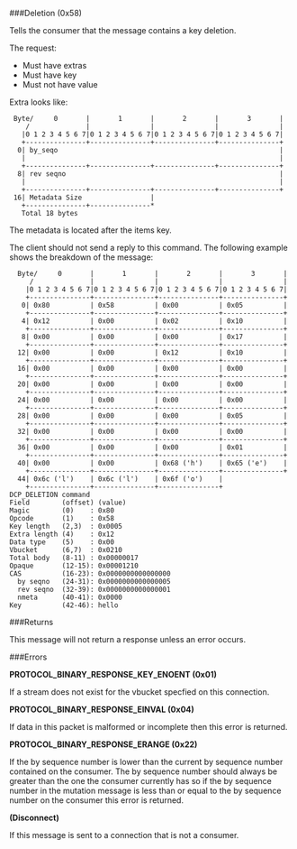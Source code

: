 ###Deletion (0x58)

Tells the consumer that the message contains a key deletion.

The request:
* Must have extras
* Must have key
* Must not have value

Extra looks like:

     Byte/     0       |       1       |       2       |       3       |
        /              |               |               |               |
       |0 1 2 3 4 5 6 7|0 1 2 3 4 5 6 7|0 1 2 3 4 5 6 7|0 1 2 3 4 5 6 7|
       +---------------+---------------+---------------+---------------+
      0| by_seqo                                                       |
       |                                                               |
       +---------------+---------------+---------------+---------------+
      8| rev seqno                                                     |
       |                                                               |
       +---------------+---------------+---------------+---------------+
     16| Metadata Size                 |
       +---------------+---------------*
       Total 18 bytes

The metadata is located after the items key.

The client should not send a reply to this command. The following example shows the breakdown of the message:

      Byte/     0       |       1       |       2       |       3       |
         /              |               |               |               |
        |0 1 2 3 4 5 6 7|0 1 2 3 4 5 6 7|0 1 2 3 4 5 6 7|0 1 2 3 4 5 6 7|
        +---------------+---------------+---------------+---------------+
       0| 0x80          | 0x58          | 0x00          | 0x05          |
        +---------------+---------------+---------------+---------------+
       4| 0x12          | 0x00          | 0x02          | 0x10          |
        +---------------+---------------+---------------+---------------+
       8| 0x00          | 0x00          | 0x00          | 0x17          |
        +---------------+---------------+---------------+---------------+
      12| 0x00          | 0x00          | 0x12          | 0x10          |
        +---------------+---------------+---------------+---------------+
      16| 0x00          | 0x00          | 0x00          | 0x00          |
        +---------------+---------------+---------------+---------------+
      20| 0x00          | 0x00          | 0x00          | 0x00          |
        +---------------+---------------+---------------+---------------+
      24| 0x00          | 0x00          | 0x00          | 0x00          |
        +---------------+---------------+---------------+---------------+
      28| 0x00          | 0x00          | 0x00          | 0x05          |
        +---------------+---------------+---------------+---------------+
      32| 0x00          | 0x00          | 0x00          | 0x00          |
        +---------------+---------------+---------------+---------------+
      36| 0x00          | 0x00          | 0x00          | 0x01          |
        +---------------+---------------+---------------+---------------+
      40| 0x00          | 0x00          | 0x68 ('h')    | 0x65 ('e')    |
        +---------------+---------------+---------------+---------------+
      44| 0x6c ('l')    | 0x6c ('l')    | 0x6f ('o')    |
        +---------------+---------------+---------------+
    DCP_DELETION command
    Field        (offset) (value)
    Magic        (0)    : 0x80
    Opcode       (1)    : 0x58
    Key length   (2,3)  : 0x0005
    Extra length (4)    : 0x12
    Data type    (5)    : 0x00
    Vbucket      (6,7)  : 0x0210
    Total body   (8-11) : 0x00000017
    Opaque       (12-15): 0x00001210
    CAS          (16-23): 0x0000000000000000
      by seqno   (24-31): 0x0000000000000005
      rev seqno  (32-39): 0x0000000000000001
      nmeta      (40-41): 0x0000
    Key          (42-46): hello

###Returns

This message will not return a response unless an error occurs.

###Errors

**PROTOCOL_BINARY_RESPONSE_KEY_ENOENT (0x01)**

If a stream does not exist for the vbucket specfied on this connection.

**PROTOCOL_BINARY_RESPONSE_EINVAL (0x04)**

If data in this packet is malformed or incomplete then this error is returned.

**PROTOCOL_BINARY_RESPONSE_ERANGE (0x22)**

If the by sequence number is lower than the current by sequence number contained on the consumer. The by sequence number should always be greater than the one the consumer currently has so if the by sequence number in the mutation message is less than or equal to the by sequence number on the consumer this error is returned.

**(Disconnect)**

If this message is sent to a connection that is not a consumer.